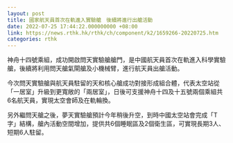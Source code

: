 ```yaml
---
layout: post
title: 國家航天員首次在軌進入實驗艙　後續將進行出艙活動
date: 2022-07-25 17:44:22.000000000 +08:00
link: https://news.rthk.hk/rthk/ch/component/k2/1659266-20220725.htm
categories: rthk
---
```


神舟十四號乘組，成功開啟問天實驗艙艙門，是中國航天員首次在軌進入科學實驗艙，後續將利用問天艙氣閘艙及小機械臂，進行航天員出艙活動。 

今次問天實驗艙與航天員駐留的天和核心艙成功對接形成組合體，代表太空站從「一居室」升級到更寬敞的「兩居室」，日後可支援神舟十四及十五號兩個乘組共6名航天員，實現太空會師及在軌輪換。

另外繼問天艙之後，夢天實驗艙預計今年稍後升空，到時中國太空站會完成「T字」結構，艙內活動空間增加，提供共6個睡眠區及2個衛生區，可實現長期3人、短期6人駐留。
